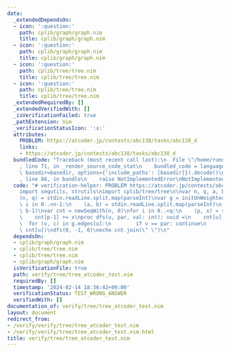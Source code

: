 ```yaml
---
data:
  _extendedDependsOn:
  - icon: ':question:'
    path: cplib/graph/graph.nim
    title: cplib/graph/graph.nim
  - icon: ':question:'
    path: cplib/graph/graph.nim
    title: cplib/graph/graph.nim
  - icon: ':question:'
    path: cplib/tree/tree.nim
    title: cplib/tree/tree.nim
  - icon: ':question:'
    path: cplib/tree/tree.nim
    title: cplib/tree/tree.nim
  _extendedRequiredBy: []
  _extendedVerifiedWith: []
  _isVerificationFailed: true
  _pathExtension: nim
  _verificationStatusIcon: ':x:'
  attributes:
    PROBLEM: https://atcoder.jp/contests/abc138/tasks/abc138_d
    links:
    - https://atcoder.jp/contests/abc138/tasks/abc138_d
  bundledCode: "Traceback (most recent call last):\n  File \"/home/runner/.local/lib/python3.10/site-packages/onlinejudge_verify/documentation/build.py\"\
    , line 71, in _render_source_code_stat\n    bundled_code = language.bundle(stat.path,\
    \ basedir=basedir, options={'include_paths': [basedir]}).decode()\n  File \"/home/runner/.local/lib/python3.10/site-packages/onlinejudge_verify/languages/nim.py\"\
    , line 86, in bundle\n    raise NotImplementedError\nNotImplementedError\n"
  code: "# verification-helper: PROBLEM https://atcoder.jp/contests/abc138/tasks/abc138_d\n\
    import sequtils, strutils\nimport cplib/tree/tree\n\nvar n, q, a, b, p, x: int\n\
    (n, q) = stdin.readLine.split.map(parseInt)\nvar g = initUnWeightedTree(n)\nfor\
    \ i in 0..<n-1:\n    (a, b) = stdin.readLine.split.map(parseInt)\n    g.add_edge(a-1,\
    \ b-1)\nvar cnt = newSeqWith(n, 0)\nfor i in 0..<q:\n    (p, x) = stdin.readLine.split.map(parseInt)\n\
    \    cnt[p-1] += x\nproc dfs(u, par, val: int): void =\n    cnt[u] += val\n  \
    \  for (v, c) in g.edges[u]:\n        if v == par: continue\n        dfs(v, u,\
    \ cnt[u])\ndfs(0, -1, 0)\necho cnt.join(\" \")\n"
  dependsOn:
  - cplib/graph/graph.nim
  - cplib/tree/tree.nim
  - cplib/tree/tree.nim
  - cplib/graph/graph.nim
  isVerificationFile: true
  path: verify/tree/tree_atcoder_test.nim
  requiredBy: []
  timestamp: '2024-02-14 18:36:42+09:00'
  verificationStatus: TEST_WRONG_ANSWER
  verifiedWith: []
documentation_of: verify/tree/tree_atcoder_test.nim
layout: document
redirect_from:
- /verify/verify/tree/tree_atcoder_test.nim
- /verify/verify/tree/tree_atcoder_test.nim.html
title: verify/tree/tree_atcoder_test.nim
---
```

